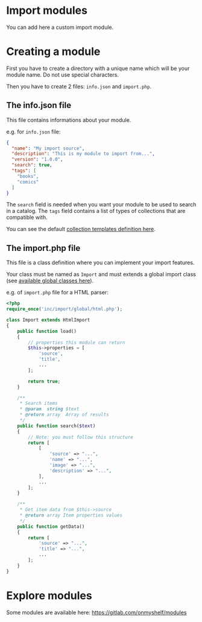 # Import modules

You can add here a custom import module.

# Creating a module
First you have to create a directory with a unique name which will be your module name.
Do not use special characters.

Then you have to create 2 files: `info.json` and `import.php`.

## The info.json file
This file contains informations about your module.

e.g. for `info.json` file:
```json
{
  "name": "My import source",
  "description": "This is my module to import from...",
  "version": "1.0.0",
  "search": true,
  "tags": [
    "books",
    "comics"
  ]
}
```

The `search` field is needed when you want your module to be used to search in a catalog.
The `tags` field contains a list of types of collections that are compatible with.

You can see the default [collection templates definition here](../../database/init/collectionTemplates.json).

## The import.php file
This file is a class definition where you can implement your import features.

Your class must be named as `Import` and must extends a global import class (see [available global classes here](../../import/global/)).

e.g. of `import.php` file for a HTML parser:
```php
<?php
require_once('inc/import/global/html.php');

class Import extends HtmlImport
{
    public function load()
    {
        // properties this module can return
        $this->properties = [
            'source',
            'title',
            ...
        ];

        return true;
    }

    /**
     * Search items
     * @param  string $text
     * @return array  Array of results
     */
    public function search($text)
    {
        // Note: you must follow this structure
        return [
            [
                'source' => "...",
                'name' => "...",
                'image' => "...",
                'description' => "...",
            ],
            ...
        ];
    }

    /**
     * Get item data from $this->source
     * @return array Item properties values
     */
    public function getData()
    {
        return [
            'source' => "...",
            'title' => "...",
            ...
        ];
    }
}
```

# Explore modules
Some modules are available here: https://gitlab.com/onmyshelf/modules
